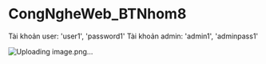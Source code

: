# CongNgheWeb_BTNhom8

Tài khoản user: 'user1', 'password1'
Tài khoản admin: 'admin1', 'adminpass1'

![Uploading image.png…]()
